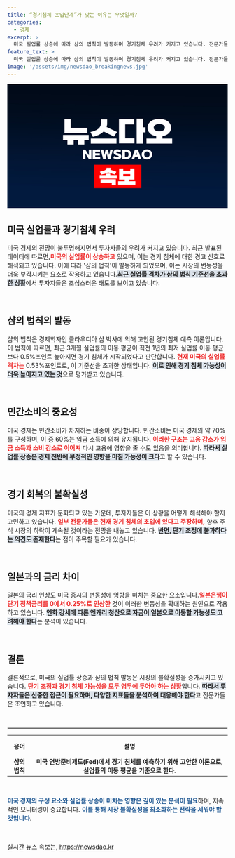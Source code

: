 ```yaml
---
title: “경기침체 초입단계”가 맞는 이유는 무엇일까?
categories:
  - 경제
excerpt: >
  미국 실업률 상승에 따라 샴의 법칙이 발동하며 경기침체 우려가 커지고 있습니다. 전문가들은 이번 침체가 일시적인 조정인지 아니면 진정한 경기침체의 시작인지를 놓고 엇갈린 분석을 내놓고 있습니다.
feature_text: >
  미국 실업률 상승에 따라 샴의 법칙이 발동하며 경기침체 우려가 커지고 있습니다. 전문가들은 이번 침체가 일시적인 조정인지 아니면 진정한 경기침체의 시작인지를 놓고 엇갈린 분석을 내놓고 있습니다.
image: '/assets/img/newsdao_breakingnews.jpg'
---
```


<p><img src="/assets/img/newsdao_breakingnews.jpg" alt="ranknews 속보" /></p>

<h2 data-ke-size="size26">미국 실업률과 경기침체 우려</h2>

<p data-ke-size="size16">미국 경제의 전망이 불투명해지면서 투자자들의 우려가 커지고 있습니다. 최근 발표된 데이터에 따르면,<b><span style="color: #ee2323;">미국의 실업률이 상승하고</span></b> 있으며, 이는 경기 침체에 대한 경고 신호로 해석되고 있습니다. 이에 따라 '샴의 법칙'이 발동하게 되었으며, 이는 시장의 변동성을 더욱 부각시키는 요소로 작용하고 있습니다.<b><span style="background-color: #21538527;">최근 실업률 격차가 샴의 법칙 기준선을 초과한 상황</span></b>에서 투자자들은 조심스러운 태도를 보이고 있습니다.</p>

<p data-ke-size="size16">&nbsp;</p>

<h2 data-ke-size="size26">샴의 법칙의 발동</h2>

<p data-ke-size="size16">샴의 법칙은 경제학자인 클라우디아 샴 박사에 의해 고안된 경기침체 예측 이론입니다. 이 법칙에 따르면, 최근 3개월 실업률의 이동 평균이 직전 1년의 최저 실업률 이동 평균보다 0.5%포인트 높아지면 경기 침체가 시작되었다고 판단합니다. <b><span style="color: #ee2323;">현재 미국의 실업률 격차는</span></b> 0.53%포인트로, 이 기준선을 초과한 상태입니다. <b><span style="background-color: #21538527;">이로 인해 경기 침체 가능성이 더욱 높아지고 있는 것</span></b>으로 평가받고 있습니다.</p>

<p data-ke-size="size16">&nbsp;</p>

<h2 data-ke-size="size26">민간소비의 중요성</h2>

<p data-ke-size="size16">미국 경제는 민간소비가 차지하는 비중이 상당합니다. 민간소비는 미국 경제의 약 70%를 구성하며, 이 중 60%는 임금 소득에 의해 유지됩니다. <b><span style="color: #ee2323;">이러한 구조는 고용 감소가 임금 소득과 소비 감소로 이어져</span></b> 다시 고용에 영향을 줄 수도 있음을 의미합니다. <b><span style="background-color: #21538527;">따라서 실업률 상승은 경제 전반에 부정적인 영향을 미칠 가능성이 크다</span></b>고 할 수 있습니다.</p>

<p data-ke-size="size16">&nbsp;</p>

<h2 data-ke-size="size26">경기 회복의 불확실성</h2>

<p data-ke-size="size16">미국의 경제 지표가 둔화되고 있는 가운데, 투자자들은 이 상황을 어떻게 해석해야 할지 고민하고 있습니다. <b><span style="color: #ee2323;">일부 전문가들은 현재 경기 침체의 초입에 있다고 주장하며,</span></b> 향후 주식 시장의 하락이 계속될 것이라는 전망을 내놓고 있습니다. <b><span style="background-color: #21538527;">반면, 단기 조정에 불과하다는 의견도 존재한다</span></b>는 점이 주목할 필요가 있습니다.</p>

<p data-ke-size="size16">&nbsp;</p>

<h2 data-ke-size="size26">일본과의 금리 차이</h2>

<p data-ke-size="size16">일본의 금리 인상도 미국 증시의 변동성에 영향을 미치는 중요한 요소입니다.<b><span style="color: #ee2323;">일본은행이 단기 정책금리를 0에서 0.25%로 인상한</span></b> 것이 이러한 변동성을 확대하는 원인으로 작용하고 있습니다. <b><span style="background-color: #21538527;">엔화 강세에 따른 엔캐리 청산으로 자금이 일본으로 이동할 가능성도 고려해야 한다</span></b>는 분석이 있습니다.</p>

<p data-ke-size="size16">&nbsp;</p>

<h2 data-ke-size="size26">결론</h2>

<p data-ke-size="size16">결론적으로, 미국의 실업률 상승과 샴의 법칙 발동은 시장의 불확실성을 증가시키고 있습니다. <b><span style="color: #ee2323;">단기 조정과 경기 침체 가능성을 모두 염두에 두어야 하는 상황</span></b>입니다. <b><span style="background-color: #21538527;">따라서 투자자들은 신중한 접근이 필요하며, 다양한 지표들을 분석하여 대응해야 한다</span></b>고 전문가들은 조언하고 있습니다.</p> 

<p data-ke-size="size16">&nbsp;</p> 

<hr style="border: 1px solid #ccc;"/>

<table style="width: 100%; border-collapse: collapse;">
  <tr>
    <th style="text-align: center; height: 40px;"><b>용어</b></th>
    <th style="text-align: center; height: 40px;"><b>설명</b></th>
  </tr>
  <tr>
    <td style="text-align: center; height: 40px;"><b>샴의 법칙</b></td>
    <td style="text-align: center; height: 40px;"><b>미국 연방준비제도(Fed)에서 경기 침체를 예측하기 위해 고안한 이론으로, 실업률의 이동 평균을 기준으로 한다.</b></td>
  </tr>
</table>

<p data-ke-size="size16">&nbsp;</p> 

<p><b><span style="color: #1a5490;">미국 경제의 구성 요소와 실업률 상승이 미치는 영향은 깊이 있는 분석이 필요</span></b>하며, 지속적인 모니터링이 중요합니다. <b><span style="color: #1a5490;">이를 통해 시장 불확실성을 최소화하는 전략을 세워야 할 것입니다</span></b>. </p>

<p data-ke-size="size16">&nbsp;</p> 
실시간 뉴스 속보는, <a href="https://newsdao.kr" rel="dofollow">https://newsdao.kr</a>


